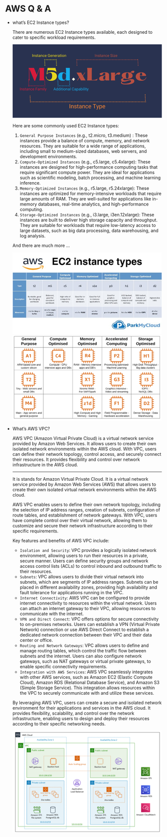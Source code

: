 # AWS Q & A
- what’s EC2 Instance types?
  
  There are numerous EC2 Instance types available, each designed to cater to specific workload requirements.

    ![EC2_Naming](./etc/04-EC2-Instance-Type-Naming-Convention.png)
  
    Here are some commonly used EC2 Instance types: 
    1. `General Purpose Instances` (e.g., t2.micro, t3.medium) : These instances provide a balance of compute, memory, and network resources. They are suitable for a wide range of applications, including small to medium-sized databases, web servers, and development environments.
    2. `Compute-Optimized Instances`  (e.g., c5.large, c5.4xlarge): These instances are designed for high-performance computing tasks that require significant compute power. They are ideal for applications such as scientific modeling, batch processing, and machine learning inference.
    3. `Memory-Optimized Instances`  (e.g., r5.large, r5.24xlarge): These instances are optimized for memory-intensive workloads that require large amounts of RAM. They are well-suited for applications like in-memory databases, real-time analytics, and high-performance computing.
    4. `Storage-Optimized Instances`  (e.g., i3.large, i3en.12xlarge): These instances are built to deliver high storage capacity and throughput. They are suitable for workloads that require low-latency access to large datasets, such as big data processing, data warehousing, and log analysis.
    
    And there are much more ...

    ![EC2_Naming](./etc/ec2-instance-types-comparison.jpg)
    ![EC2_Naming](./etc/ec2-instance-types-in-aws.png)

- What’s AWS VPC?
  
  AWS VPC (Amazon Virtual Private Cloud) is a virtual network service provided by Amazon Web Services. It allows users to create their own isolated network environments within the AWS cloud. With VPC, users can define their network topology, control access, and securely connect their resources. It provides flexibility and control over network infrastructure in the AWS cloud.

  ---

  It is stands for Amazon Virtual Private Cloud. It is a virtual network service provided by Amazon Web Services (AWS) that allows users to create their own isolated virtual network environments within the AWS cloud.

  AWS VPC enables users to define their own network topology, including the selection of IP address ranges, creation of subnets, configuration of route tables, and establishment of network gateways. With VPC, users have complete control over their virtual network, allowing them to customize and secure their network infrastructure according to their specific requirements.

  Key features and benefits of AWS VPC include:
    - `Isolation and Security`: VPC provides a logically isolated network environment, allowing users to run their resources in a private, secure manner. Users can define security groups and network access control lists (ACLs) to control inbound and outbound traffic to their resources.
    - `Subnets`: VPC allows users to divide their virtual network into subnets, which are segments of IP address ranges. Subnets can be placed in different availability zones, providing high availability and fault tolerance for applications running in the VPC.
    - `Internet Connectivity`: AWS VPC can be configured to provide internet connectivity to resources within the virtual network. Users can attach an internet gateway to their VPC, allowing resources to communicate with the internet.
    - `VPN and Direct Connect`: VPC offers options for secure connectivity to on-premises networks. Users can establish a VPN (Virtual Private Network) connection or use AWS Direct Connect to establish a dedicated network connection between their VPC and their data center or office.
    - `Routing and Network Gateways`: VPC allows users to define and manage routing tables, which control the traffic flow between subnets and the internet. Users can also configure network gateways, such as NAT gateways or virtual private gateways, to enable specific connectivity requirements.
    - `Integration with AWS Services`: AWS VPC seamlessly integrates with other AWS services, such as Amazon EC2 (Elastic Compute Cloud), Amazon RDS (Relational Database Service), and Amazon S3 (Simple Storage Service). This integration allows resources within the VPC to securely communicate with and utilize these services.

    By leveraging AWS VPC, users can create a secure and isolated network environment for their applications and services in the AWS cloud. It provides flexibility, scalability, and control over the network infrastructure, enabling users to design and deploy their resources according to their specific networking needs.

    ![EC2_Naming](./etc/jira-arch-on-aws.9d422797475ea5bd5d38f009ca8c540736f5449e.png)